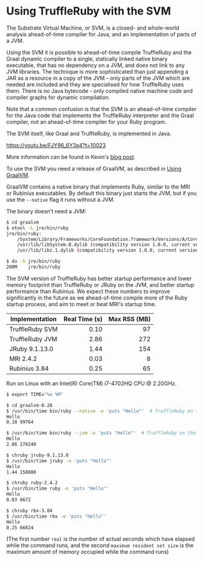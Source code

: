 # Using TruffleRuby with the SVM

The Substrate Virtual Machine, or SVM, is a closed- and whole-world analysis
ahead-of-time compiler for Java, and an implementation of parts of a JVM.

Using the SVM it is possible to ahead-of-time compile TruffleRuby and the Graal
dynamic compiler to a single, statically linked native binary executable, that
has no dependency on a JVM, and does not link to any JVM libraries. The
technique is more sophisticated than just appending a JAR as a resource in a
copy of the JVM - only parts of the JVM which are needed are included and they
are specialised for how TruffleRuby uses them. There is no Java bytecode - only
compiled native machine code and compiler graphs for dynamic compilation.

Note that a common confusion is that the SVM is an ahead-of-time compiler for
the Java code that implements the TruffleRuby interpreter and the Graal
compiler, not an ahead-of-time compiler for your Ruby program.

The SVM itself, like Graal and TruffleRuby, is implemented in Java.

https://youtu.be/FJY96_6Y3a4?t=10023

More information can be found in Kevin's [blog post](http://nirvdrum.com/2017/02/15/truffleruby-on-the-substrate-vm.html).

To use the SVM you need a release of GraalVM, as described in
[Using GraalVM](using-graalvm.md).

GraalVM contains a native binary that implements Ruby, similar to the MRI or
Rubinius executables. By default this binary just starts the JVM, but if you use
the `--native` flag it runs without a JVM.

The binary doesn't need a JVM:

```bash
$ cd graalvm
$ otool -L jre/bin/ruby
jre/bin/ruby:
	/System/Library/Frameworks/CoreFoundation.framework/Versions/A/CoreFoundation (compatibility version 150.0.0, current version 1348.28.0)
	/usr/lib/libSystem.B.dylib (compatibility version 1.0.0, current version 1238.0.0)
	/usr/lib/libz.1.dylib (compatibility version 1.0.0, current version 1.2.8)

$ du -h jre/bin/ruby
200M	jre/bin/ruby
```

The SVM version of TruffleRuby has better startup performance and lower memory
footprint than TruffleRuby or JRuby on the JVM, and better startup performance
than Rubinius. We expect these numbers to improve significantly in the future as
we ahead-of-time compile more of the Ruby startup process, and aim to meet or
beat MRI's startup time.

| Implementation | Real Time (s) | Max RSS (MB) |
| -------------- | ------------: | -----------: |
| TruffleRuby SVM | 0.10 | 97 |
| TruffleRuby JVM | 2.86 | 272 |
| JRuby 9.1.13.0 | 1.44 | 154 |
| MRI 2.4.2 | 0.03 | 8 |
| Rubinius 3.84 | 0.25 | 65 |

Run on Linux with an Intel(R) Core(TM) i7-4702HQ CPU @ 2.20GHz.

```bash
$ export TIME="%e %M"

$ cd graalvm-0.28
$ /usr/bin/time bin/ruby --native -e 'puts "Hello"'  # TruffleRuby on the SVM
Hello
0.10 99764

$ /usr/bin/time bin/ruby --jvm -e 'puts "Hello"'  # TruffleRuby on the JVM
Hello
2.86 278240

$ chruby jruby-9.1.13.0
$ /usr/bin/time jruby -e 'puts "Hello"'
Hello
1.44 158080

$ chruby ruby-2.4.2
$ /usr/bin/time ruby -e 'puts "Hello"'
Hello
0.03 8672

$ chruby rbx-3.84
$ /usr/bin/time rbx -e 'puts "Hello"'
Hello
0.25 66824
```

(The first number `real` is the number of actual seconds which have elapsed while the command
runs, and the second `maximum resident set size` is the maximum amount of memory occupied while the command runs)
